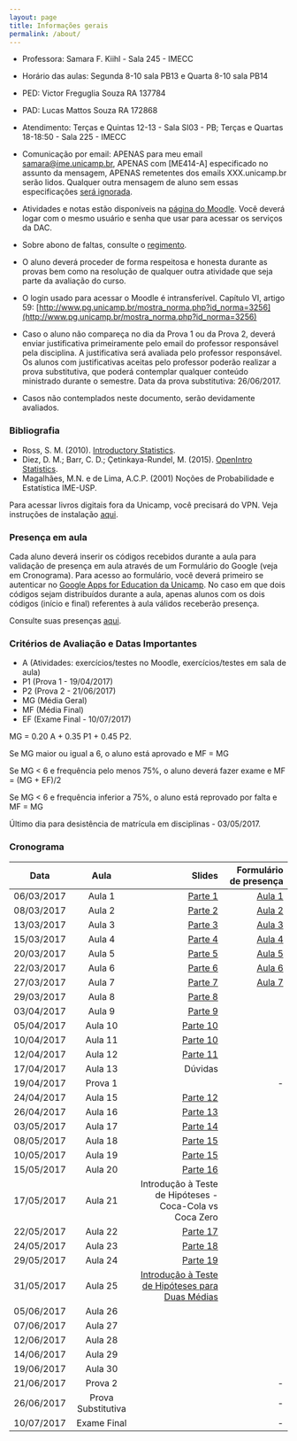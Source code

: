 ```yaml
---
layout: page
title: Informações gerais
permalink: /about/
---
```


* Professora: Samara F. Kiihl - Sala 245 - IMECC
* Horário das aulas: Segunda 8-10 sala PB13 e Quarta 8-10 sala PB14
* PED: Victor Freguglia Souza RA 137784
* PAD: Lucas Mattos Souza RA 172868
* Atendimento: Terças e Quintas 12-13 - Sala SI03 - PB; Terças e Quartas 18-18:50 - Sala 225 - IMECC
* Comunicação por email: APENAS para meu email samara@ime.unicamp.br, APENAS com [ME414-A] especificado no assunto da mensagem, APENAS remetentes dos emails XXX.unicamp.br serão lidos. Qualquer outra mensagem de aluno sem essas especificações [será ignorada](images/hqdefault.jpg).

* Atividades e notas estão disponíveis na [página do Moodle](http://www.ggte.unicamp.br/eam/course/view.php?id=3618). Você deverá logar com o mesmo usuário e senha que usar para acessar os serviços da DAC. 
* Sobre abono de faltas, consulte o [regimento](http://www.dac.unicamp.br/portal/grad/regimento/capitulo_v/secao_x/).
* O aluno deverá proceder de forma respeitosa e honesta durante as provas bem como na resolução de qualquer outra atividade que seja parte da avaliação do curso.
* O login usado para acessar o Moodle é intransferível. Capítulo VI, artigo 59: [http://www.pg.unicamp.br/mostra_norma.php?id_norma=3256](http://www.pg.unicamp.br/mostra_norma.php?id_norma=3256)
* Caso o aluno não compareça no dia da Prova 1 ou da Prova 2, deverá enviar justificativa primeiramente pelo email do professor responsável pela disciplina. A justificativa será avaliada pelo professor responsável. Os alunos com justificativas aceitas pelo professor poderão realizar a prova substitutiva, que poderá contemplar qualquer conteúdo ministrado durante o semestre. Data da prova substitutiva: 26/06/2017.
* Casos não contemplados neste documento, serão devidamente avaliados. 

### Bibliografia
* Ross, S. M. (2010). [Introductory Statistics](http://www.sciencedirect.com/science/book/9780123743886).
* Diez, D. M.; Barr, C. D.; Çetinkaya-Rundel, M. (2015). [OpenIntro Statistics](https://drive.google.com/file/d/0B-DHaDEbiOGkY1FCdEJFNGV1Ym8/view).
* Magalhães, M.N. e de Lima, A.C.P. (2001) Noções de Probabilidade e Estatística IME-USP.

Para acessar livros digitais fora da Unicamp, você precisará do VPN. Veja instruções de instalação [aqui](http://www.ccuec.unicamp.br/ccuec/acesso_remoto_vpn).

### Presença em aula

Cada aluno deverá inserir os códigos recebidos durante a aula para validação de presença em aula através de um Formulário do Google (veja em Cronograma). Para acesso ao formulário, você deverá primeiro se autenticar no [Google Apps for Education da Unicamp](https://sites.google.com/site/unicampgonnagafe/). No caso em que dois códigos sejam distribuídos durante a aula, apenas alunos com os dois códigos (início e final) referentes à aula válidos receberão presença.

Consulte suas presenças [aqui](ListaDePresenca.html). 

### Critérios de Avaliação e Datas Importantes

* A (Atividades: exercícios/testes no Moodle, exercícios/testes em sala de aula)
* P1 (Prova 1 - 19/04/2017)
* P2 (Prova 2 - 21/06/2017)
* MG (Média Geral)
* MF (Média Final)
* EF (Exame Final - 10/07/2017)

MG = 0.20 A + 0.35 P1 + 0.45 P2.

Se MG maior ou igual a 6, o aluno está aprovado e MF = MG

Se MG < 6 e frequência pelo menos 75%, o aluno deverá fazer exame e MF = (MG + EF)/2

Se MG < 6 e frequência inferior a 75%, o aluno está reprovado por falta e MF = MG

Último dia para desistência de matrícula em disciplinas - 03/05/2017.

### Cronograma

| Data          | Aula          | Slides  | Formulário de presença |
| ------------- |:-------------:| -------:| -------:|
| 06/03/2017    | Aula 1        |  [Parte 1](http://me414-unicamp.github.io/aulas/slides/parte01/parte01.html)| [Aula 1](https://goo.gl/forms/lROolBcvXCPjMVEo1)
| 08/03/2017    | Aula 2      | [Parte 2](http://me414-unicamp.github.io/aulas/slides/parte02/parte02.html)| [Aula 2](https://goo.gl/forms/zGBbDpRuAR3plFKY2)
| 13/03/2017    | Aula 3      |[Parte 3](http://me414-unicamp.github.io/aulas/slides/parte03/parte03.html)| [Aula 3](https://goo.gl/forms/B2F1N1YSTTcpKah83)
| 15/03/2017    | Aula 4      |[Parte 4](http://me414-unicamp.github.io/aulas/slides/parte04/parte04.html)| [Aula 4](https://goo.gl/forms/6OrbDJ0nuOmm8Ck62)
| 20/03/2017    | Aula 5      |[Parte 5](http://me414-unicamp.github.io/aulas/slides/parte05/parte05.html)| [Aula 5](https://goo.gl/forms/Pa64rphqqHvEuXXu1)
| 22/03/2017    | Aula 6      |[Parte 6](http://me414-unicamp.github.io/aulas/slides/parte06/parte06.html)    | [Aula 6](https://goo.gl/forms/OrSOUGmoRdRmD3Hy1)
| 27/03/2017    | Aula 7      |[Parte 7](http://me414-unicamp.github.io/aulas/slides/parte07/parte07.html)    | [Aula 7](https://goo.gl/forms/uJzvFudJpbiO2eT32)
| 29/03/2017    | Aula 8      |[Parte 8](http://me414-unicamp.github.io/aulas/slides/parte08/parte08.html)    | 
| 03/04/2017    | Aula 9      |[Parte 9](http://me414-unicamp.github.io/aulas/slides/parte09/parte09.html)      | 
| 05/04/2017    | Aula 10      |[Parte 10](http://me414-unicamp.github.io/aulas/slides/parte10/parte10.html)      | 
| 10/04/2017    | Aula 11      |[Parte 10](http://me414-unicamp.github.io/aulas/slides/parte10/parte10.html)      | 
| 12/04/2017    | Aula 12      |[Parte 11](http://me414-unicamp.github.io/aulas/slides/parte11/parte11.html)    |
| 17/04/2017    | Aula 13      | Dúvidas   | 
| 19/04/2017    | Prova 1      |    | -
| 24/04/2017    | Aula 15      | [Parte 12](http://me414-unicamp.github.io/aulas/slides/parte12/parte12.html)    |
| 26/04/2017    | Aula 16      | [Parte 13](http://me414-unicamp.github.io/aulas/slides/parte13/parte13.html)    | 
| 03/05/2017    | Aula 17      | [Parte 14](http://me414-unicamp.github.io/aulas/slides/parte14/parte14.html)   |
| 08/05/2017    | Aula 18      | [Parte 15](http://me414-unicamp.github.io/aulas/slides/parte15/parte15.html)   | 
| 10/05/2017    | Aula 19      | [Parte 15](http://me414-unicamp.github.io/aulas/slides/parte15/parte15.html) | 
| 15/05/2017    | Aula 20      | [Parte 16](http://me414-unicamp.github.io/aulas/slides/parte16/parte16.html)   | 
| 17/05/2017    | Aula 21      | Introdução à Teste de Hipóteses - Coca-Cola vs Coca Zero    |
| 22/05/2017    | Aula 22      | [Parte 17](http://me414-unicamp.github.io/aulas/slides/parte17/parte17.html)  | 
| 24/05/2017    | Aula 23      | [Parte 18](http://me414-unicamp.github.io/aulas/slides/parte18/parte18.html)   |
| 29/05/2017    | Aula 24      | [Parte 19](http://me414-unicamp.github.io/aulas/slides/parte19/parte19.html)   | 
| 31/05/2017    | Aula 25      | [Introdução à Teste de Hipóteses para Duas Médias](http://me414-unicamp.github.io/aulas/slides/parte20a/PermutationTestMeans.html)   | 
| 05/06/2017    | Aula 26      |    | 
| 07/06/2017    | Aula 27      |    | 
| 12/06/2017    | Aula 28      |    | 
| 14/06/2017    | Aula 29      |    |
| 19/06/2017    | Aula 30      |    |
| 21/06/2017    | Prova 2      |    | -
| 26/06/2017    | Prova Substitutiva      |   | -
| 10/07/2017    | Exame Final   |   |  -

